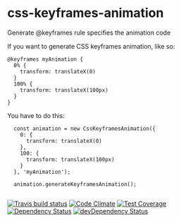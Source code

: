 # css-keyframes-animation

Generate @keyframes rule specifies the animation code

If you want to generate CSS keyframes animation, like so:

```
@keyframes myAnimation {
  0% {
    transform: translateX(0)
  }
  100% {
    transform: translateX(100px)
  }
}
```

You have to do this:

```
  const animation = new CssKeyframesAnimation({
    0: {
      transform: translateX(0)   
    },
    100: {
      transform: translateX(100px)
    }
  }, 'myAnimation');
  
  animation.generateKeyframesAnimation();
  
```

[![Travis build status](http://img.shields.io/travis/robhil/css-keyframes-animation.svg?style=flat)](https://travis-ci.org/robhil/css-keyframes-animation)
[![Code Climate](https://codeclimate.com/github/robhil/css-keyframes-animation/badges/gpa.svg)](https://codeclimate.com/github/robhil/css-keyframes-animation)
[![Test Coverage](https://codeclimate.com/github/robhil/css-keyframes-animation/badges/coverage.svg)](https://codeclimate.com/github/robhil/css-keyframes-animation)
[![Dependency Status](https://david-dm.org/robhil/css-keyframes-animation.svg)](https://david-dm.org/robhil/css-keyframes-animation)
[![devDependency Status](https://david-dm.org/robhil/css-keyframes-animation/dev-status.svg)](https://david-dm.org/robhil/css-keyframes-animation#info=devDependencies)
